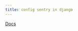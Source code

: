 ```yaml
---
title: config sentry in django
---
```


[Docs](https://docs.sentry.io/platforms/python/integrations/django/)
